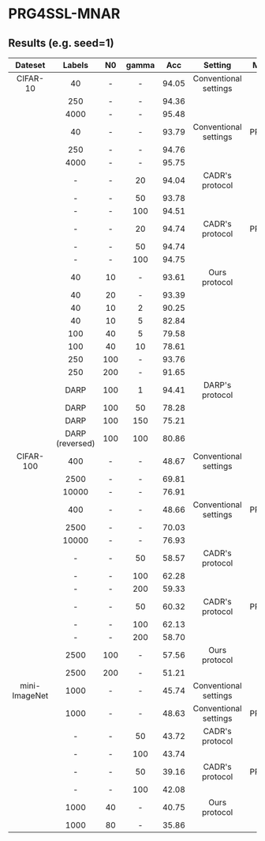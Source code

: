 # PRG4SSL-MNAR

## Results (e.g. seed=1)

| Dateset | Labels | N0 |gamma|Acc|Setting|Method|
| :-----:| :----: | :----: |:----: |:----: |:----: |:----: |
|CIFAR-10 | 40 | - |-|94.05 |Conventional settings|PRG|
| | 250 | - |- |94.36 |||
| | 4000 | - |- |95.48 |||
| | 40 | - |-|93.79 |Conventional settings|PRG^Last|
| | 250 | - |- |94.76 |||
| | 4000 | - |- |95.75 |||
| | - | - |20 |94.04 |CADR's protocol|PRG|
| | - | - |50 |93.78 |||
| | - | - |100 |94.51 |||
| | - | - |20 |94.74 |CADR's protocol|PRG^Last|
| | - | - |50 |94.74 |||
| | - | - |100 |94.75 |||
| | 40 | 10 |- |93.61 |Ours protocol|PRG|
| | 40 | 20 |- |93.39 |||
| | 40 | 10 |2 |90.25 |||
| | 40 | 10 |5 |82.84 |||
| | 100 | 40 |5 |79.58 |||
| | 100 | 40 |10 |78.61 |||
| | 250 | 100 |- |93.76 |||
| | 250 | 200 |- |91.65 |||
|  | DARP | 100 |1 |94.41 |DARP's protocol|PRG|
|  | DARP | 100 |50 |78.28 |||
|  | DARP | 100 |150 |75.21 |||
|  | DARP (reversed) | 100 |100 |80.86 |||
|CIFAR-100  | 400 | - |- |48.67 |Conventional settings|PRG|
|  | 2500 | - |- |69.81|||
|  | 10000 | - |- |76.91 |||
|  | 400 | - |- |48.66 |Conventional settings|PRG^Last|
|  | 2500 | - |- |70.03|||
|  | 10000 | - |- |76.93 |||
|  | - | - |50 |58.57 |CADR's protocol|PRG|
|  | - | - |100 |62.28 |||
|  | - | - |200 |59.33 |||
|  | - | - |50 |60.32 |CADR's protocol|PRG^Last|
|  | - | - |100 |62.13 |||
|  | - | - |200 |58.70 |||
|  | 2500 | 100 |- |57.56 |Ours protocol|PRG|
|  | 2500 | 200 |- |51.21 |||
|mini-ImageNet | 1000| -|- |45.74 |Conventional settings|PRG|
| | 1000| -|- |48.63 |Conventional settings|PRG^Last|
| | -| -|50 |43.72 |CADR's protocol|PRG|
| | -| - |100 |43.74 |||
| | -| -|50 |39.16 |CADR's protocol|PRG^Last|
| | -| - |100 |42.08 |||
| | 1000| 40 |- |40.75 |Ours protocol|||
| | 1000| 80 |- |35.86|||
